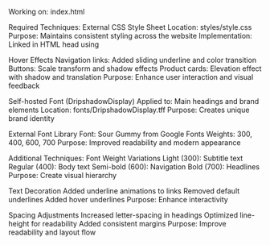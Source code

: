 Working on: index.html

Required Techniques:
External CSS Style Sheet
Location: styles/style.css
Purpose: Maintains consistent styling across the website
Implementation: Linked in HTML head using <link rel="stylesheet" href="styles/styles.css">


Hover Effects
Navigation links: Added sliding underline and color transition
Buttons: Scale transform and shadow effects
Product cards: Elevation effect with shadow and translation
Purpose: Enhance user interaction and visual feedback


Self-hosted Font (DripshadowDisplay)
Applied to: Main headings and brand elements
Location: fonts/DripshadowDisplay.tff
Purpose: Creates unique brand identity


External Font Library
Font: Sour Gummy from Google Fonts
Weights: 300, 400, 600, 700
Purpose: Improved readability and modern appearance



Additional Techniques:
Font Weight Variations
Light (300): Subtitle text
Regular (400): Body text
Semi-bold (600): Navigation
Bold (700): Headlines
Purpose: Create visual hierarchy


Text Decoration
Added underline animations to links
Removed default underlines
Added hover underlines
Purpose: Enhance interactivity


Spacing Adjustments
Increased letter-spacing in headings
Optimized line-height for readability
Added consistent margins
Purpose: Improve readability and layout flow
